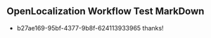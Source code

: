 ## OpenLocalization Workflow Test MarkDown
* b27ae169-95bf-4377-9b8f-624113933965 
thanks!<!--HONumber=Mar16_HO4-->
